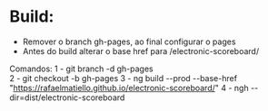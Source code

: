 # Build:

- Remover o branch gh-pages, ao final configurar o pages
- Antes do build alterar o base href para /electronic-scoreboard/
<base href="/electronic-scoreboard/">

Comandos:
1 - git branch -d gh-pages  
2 - git checkout -b gh-pages
3 - ng build --prod --base-href "https://rafaelmatiello.github.io/electronic-scoreboard/"
4 - ngh --dir=dist/electronic-scoreboard


